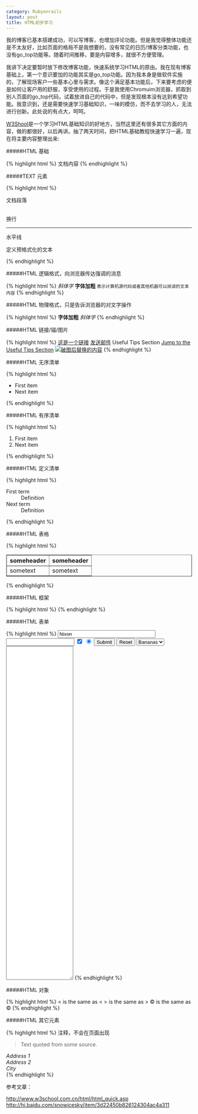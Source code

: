 ```yaml
---
category: Rubyonrails
layout: post
title: HTML初步学习 
---
```


我的博客已基本搭建成功，可以写博客，也增加评论功能。但是我觉得整体功能还是不太友好，比如页面的格局不是我想要的，没有常见的日历/博客分类功能，也没有go_top功能等。随着时间推移，要是内容增多，就很不方便管理。

我讲下决定要暂时放下修改博客功能，快速系统学习HTML的原由。我在现有博客基础上，第一个意识要加的功能其实是go_top功能。因为我本身是做软件实施的，了解现场客户一些基本心里与需求。像这个满足基本功能后，下来要考虑的便是如何让客户用的舒服，享受使用的过程。于是我使用Chromuim浏览器，抓取到别人页面的go_top代码，试着放进自己的代码中，但是发现根本没有达到希望功能。我意识到，还是需要快速学习基础知识，一味的模仿，而不去学习的人，无法进行创新。此处说的有点大，呵呵。

[W3Shool](http://www.w3school.com.cn/html/)是一个学习HTML基础知识的好地方，当然这里还有很多其它方面的内容，做的都很好，以后再讲。抽了两天时间，把HTML基础教程快速学习一遍，现在将主要内容整理出来:

#####HTML 基础

{% highlight html %}
     <html>
     <head>
     <title>文档名称</title>
     </head>
     <body>
     文档内容
     </body>
     </html>
{% endhighlight %}

#####TEXT 元素

{% highlight html %}
     <p>文档段落</p>
     <br>换行
     <hr>水平线
     <pre>定义预格式化的文本</pre>
{% endhighlight %}

#####HTML 逻辑格式，向浏览器传达强调的消息

{% highlight html %}
     <em>斜体字</em>
     <strong>字体加粗</strong>
     <code>表示计算机源代码或者其他机器可以阅读的文本内容</code>
{% endhighlight %}

#####HTML 物理格式，只是告诉浏览器的对文字操作

{% highlight html %}
     <b>字体加粗</b>
     <i>斜体字</i>
{% endhighlight %}

#####HTML 链接/锚/图片

{% highlight html %}
     <a href="http://www.example.com/">这是一个链接</a>
     <a href="mailto:webmaster@example.com">发送邮件</a>
     <a name="tips">Useful Tips Section</a>
     <a href="#tips">Jump to the Useful Tips Section</a>
     <a href="http://www.example.com/"><img src="URL"
     alt="破图后替换的内容"></a>
{% endhighlight %}

#####HTML 无序清单

{% highlight html %}
     <ul>
     <li>First item</li>
     <li>Next item</li>
     </ul>
{% endhighlight %}

#####HTML 有序清单

{% highlight html %}
     <ol>
     <li>First item</li>
     <li>Next item</li>
     </ol>
{% endhighlight %}

#####HTML 定义清单

{% highlight html %}
     <dl>
     <dt>First term</dt>
     <dd>Definition</dd>
     <dt>Next term</dt>
     <dd>Definition</dd>
     </dl>
{% endhighlight %}

#####HTML 表格

{% highlight html %}
     <table border="1">
     <tr>
       <th>someheader</th>
       <th>someheader</th>
     </tr>
     <tr>
       <td>sometext</td>
       <td>sometext</td>
     </tr>
     </table>
{% endhighlight %}

#####HTML 框架

{% highlight html %}
     <frameset cols="25%，75%">
       <frame src="page1.htm">
       <frame src="page2.htm">
     </frameset>
{% endhighlight %}

#####HTML 表单

{% highlight html %}
     <from action="http://www.example.com/test.asp" method="post/get">
     <input type="text" name="lastname"
     value="Nixon" size="30" maxlength="50">
     <input type="password">
     <input type="checkbox" checked="checked">
     <input type="radio" checked="checked">
     <input type="submit">
     <input type="reset">
     <input type="hidden">
     <select>
     <option>Apples
     <option selected>Bananas
     <option>Cherries
     </select>
     <textarea name="Comment" rows="60"
     cols="20"></textarea>
     </form>
{% endhighlight %}

#####HTML 对象

{% highlight html %}
     &lt; is the same as <
     &gt; is the same as >
     &#169; is the same as ©
{% endhighlight %}

#####HTML 其它元素

{% highlight html %}
     <!-- This is a comment --> 注释，不会在页面出现
     <blockquote>
     Text quoted from some source.
     </blockquote>
     <address>
     Address 1<br>
     Address 2<br>
     City<br>
     </address>
{% endhighlight %}
     

参考文章：

   <http://www.w3school.com.cn/html/html_quick.asp>
   <http://hi.baidu.com/snowicesky/item/3d22450b826124304ac4a311>














